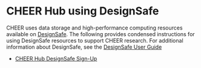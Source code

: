 # CHEER Hub using DesignSafe
CHEER uses data storage and high-performance computing resources available on [DesignSafe](https://www.designsafe-ci.org/). The following provides condensed instructions for using DesignSafe resources to support CHEER research. For additional information about DesignSafe, see the [DesignSafe User Guide](https://www.designsafe-ci.org/user-guide/)

* [CHEER Hub DesignSafe Sign-Up](05a-CHEER_DesignSafe_SignUp.md)